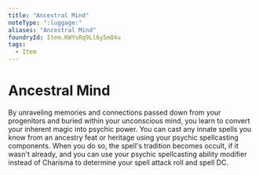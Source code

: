 ```yaml
---
title: "Ancestral Mind"
noteType: ":luggage:"
aliases: "Ancestral Mind"
foundryId: Item.KWYsRq9Ll6y5mQ4u
tags:
  - Item
---
```


# Ancestral Mind

By unraveling memories and connections passed down from your progenitors and buried within your unconscious mind, you learn to convert your inherent magic into psychic power. You can cast any innate spells you know from an ancestry feat or heritage using your psychic spellcasting components. When you do so, the spell's tradition becomes occult, if it wasn't already, and you can use your psychic spellcasting ability modifier instead of Charisma to determine your spell attack roll and spell DC.

